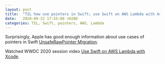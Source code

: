 ```yaml
---
layout: post
title:  "TIL how use pointers in Swift; use Swift on AWS Lambda with Xcode"
date:   2020-09-22 17:55:00 +0200
categories: TIL, Swift, pointers, AWS, Lambda
---
```

Surprisingly, Apple has good enough information about use cases of pointers in Swift [UnsafeRawPointer Migration](https://swift.org/migration-guide-swift3/se-0107-migrate.html).

Watched WWDC 2020 session video [Use Swift on AWS Lambda with Xcode](https://developer.apple.com/videos/play/wwdc2020/10644/).

